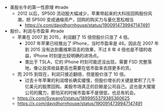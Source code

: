 - 美股长牛的第一性原理 #trade
	- 2012 以后，SP500 流动股大幅减少，苹果带起来的大科技回购股份风潮，把 SP500 变成通缩资产，回购的购买力与量化宽松相当
		- https://x.com/davidhornhouse/status/1900914739947147491
- 股价，利润与市盈率 #trade
	- 苹果在 2007 到 2015，利润翻了 15 倍但股价只涨了 4 倍。
		- 2007 年苹果已经推出了 IPhone，当时市盈率是 46。因此在 2007 年到 2015 没有达到戴维斯双击的效果，不过 8 年 4 倍也是不错的收益，IPhone 时刻是比较明确的进场点。
		- 类比于 TSLA，它的 IPhone 时刻可能还没出现，需要 FSD 完整落地，像让投资收益更高也需要在低市盈率去捞更多的货。
	- 而 2015 到现在，利润只接近翻倍，但是股价涨了 10 倍。
		- 过去十年苹果的利润增长确实缓慢，但股价增长的关键是累积了几千亿美元的股票回购。美股市场真正的巨鲸是公司自己。这也是大猩猩公司的魔力，那怕买的时候市盈率不是很低，也总有机会。
	- https://x.com/Svwang1/status/1899955379385360625
	- https://x.com/davidhornhouse/status/1900914739947147491